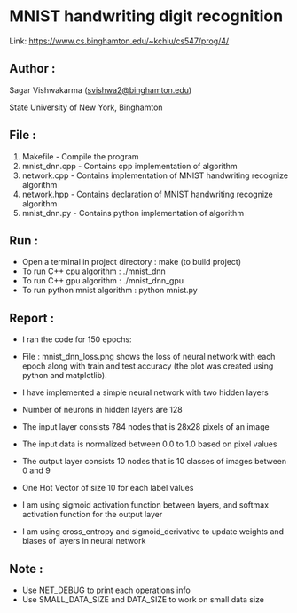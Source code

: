 # MNIST handwriting digit recognition

Link: https://www.cs.binghamton.edu/~kchiu/cs547/prog/4/


## Author :

Sagar Vishwakarma (svishwa2@binghamton.edu)

State University of New York, Binghamton


## File :

1)	Makefile                    - Compile the program
2)	mnist_dnn.cpp               - Contains cpp implementation of algorithm
3)	network.cpp                 - Contains implementation of MNIST handwriting recognize algorithm
4)	network.hpp                 - Contains declaration of MNIST handwriting recognize algorithm
5)	mnist_dnn.py                - Contains python implementation of algorithm


## Run :

- Open a terminal in project directory      : make (to build project)
- To run C++ cpu algorithm                 : ./mnist_dnn
- To run C++ gpu algorithm                 : ./mnist_dnn_gpu
- To run python mnist algorithm             : python mnist.py


## Report :

- I ran the code for 150 epochs:
- File : mnist_dnn_loss.png shows the loss of neural network with each epoch along with train and test accuracy (the plot was created using python and matplotlib).


- I have implemented a simple neural network with two hidden layers
- Number of neurons in hidden layers are 128
- The input layer consists 784 nodes that is 28x28 pixels of an image
- The input data is normalized between 0.0 to 1.0 based on pixel values
- The output layer consists 10 nodes that is 10 classes of images between 0 and 9
- One Hot Vector of size 10 for each label values
- I am using sigmoid activation function between layers, and softmax activation function for the output layer
- I am using cross_entropy and sigmoid_derivative to update weights and biases of layers in neural network


## Note :
- Use NET_DEBUG to print each operations info
- Use SMALL_DATA_SIZE and DATA_SIZE to work on small data size
